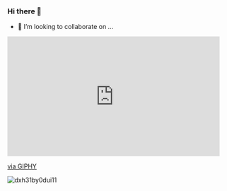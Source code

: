 ### Hi there 👋
- 👯 I’m looking to collaborate on ...


  
<iframe src="https://giphy.com/embed/Qs6l4lTpwvJ51jhZmV" width="480" height="271" style="" frameBorder="0" class="giphy-embed" allowFullScreen></iframe><p><a href="https://giphy.com/gifs/sharkweek-discovery-shark-week-2020-Qs6l4lTpwvJ51jhZmV">via GIPHY</a></p>


![dxh31by0dui11](https://github.com/mahf-TB/mahf-TB/assets/110841675/fd163385-54ae-42ff-8272-28d4cd597ce0)

<!--
**mahf-TB/mahf-TB** is a ✨ _special_ ✨ repository because its `README.md` (this file) appears on your GitHub profile.

Here are some ideas to get you started:

- 🌱 I’m currently learning ...

- 🤔 I’m looking for help with ...
- 💬 Ask me about ...
- 📫 How to reach me: ...
- 😄 Pronouns: ...
- ⚡ Fun fact: ...
-->
